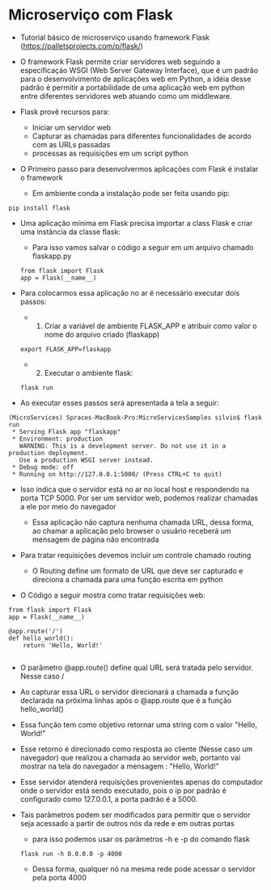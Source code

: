 # Microserviço com Flask

* Tutorial básico de microserviço usando framework Flask (https://palletsprojects.com/p/flask/)

* O framework Flask permite criar servidores web seguindo a especificaçáo WSGI (Web Server Gateway Interface), que é
um padrão para o desenvolvimento de aplicações web em Python, a idéia desse padrão é permitir a portabilidade de uma aplicação web em python entre diferentes servidores web atuando como um middleware.

* Flask provê recursos para: 
  * Iniciar um servidor web
  * Capturar as chamadas para diferentes funcionalidades de acordo com as URLs passadas
  * processas as requisições em um script python
   
* O Primeiro passo para desenvolvermos aplicações com Flask é instalar o framework
  * Em ambiente conda a instalação pode ser feita usando pip:
  
```
pip install flask
```

* Uma aplicação mínima em Flask precisa importar a class Flask e criar uma instância da classe flask:
  * Para isso vamos salvar o código a seguir em um arquivo chamado flaskapp.py
  
  ```
  from flask import Flask
  app = Flask(__name__)
  ```

* Para colocarmos essa aplicação no ar é necessário executar dois passos:
  * 1) Criar a variável de ambiente FLASK_APP e atribuir como valor o nome do arquivo criado (flaskapp)
  
  ```
  export FLASK_APP=flaskapp
  ```
  
  * 2) Executar o ambiente flask:
  
  ```
  flask run
  ```
  
* Ao executar esses passos será apresentada a tela a seguir:

```
(MicroServices) Spraces-MacBook-Pro:MicroServicesSamples silvio$ flask run
 * Serving Flask app "flaskapp"
 * Environment: production
   WARNING: This is a development server. Do not use it in a production deployment.
   Use a production WSGI server instead.
 * Debug mode: off
 * Running on http://127.0.0.1:5000/ (Press CTRL+C to quit)
 ```
 
* Isso indica que o servidor está no ar no local host e respondendo na porta TCP 5000. Por ser um servidor web, podemos realizar chamadas a ele por meio do navegador
  * Essa aplicação não captura nenhuma chamada URL, dessa forma, ao chamar a aplicação pelo browser o usuário receberá um mensagem de página não encontrada

* Para tratar requisições devemos incluir um controle chamado routing
  * O Routing define um formato de URL que deve ser capturado e direciona a chamada para uma função escrita em python
  
* O Código a seguir mostra como tratar requisições web:

```
from flask import Flask
app = Flask(__name__)

@app.route('/')
def hello_world():
    return 'Hello, World!'
    
``` 
  * O parâmetro @app.route() define qual URL será tratada pelo servidor. Nesse caso /
  * Ao capturar essa URL o servidor direcionará a chamada a função declarada na próxima linhas após o @app.route que é a função hello_world()
  * Essa função tem como objetivo retornar uma string com o valor "Hello, World!"
  * Esse retorno é direcionado como resposta ao cliente (Nesse caso um navegador) que realizou a chamada ao servidor web, portanto vai mostrar na tela do navegador a mensagem : "Hello, World!"
  
* Esse servidor atenderá requisições provenientes apenas do computador onde o servidor está sendo executado, pois o ip por padrão é configurado como 127.0.0.1, a porta padrão é a 5000.

* Tais parâmetros podem ser modificados para permitir que o servidor seja acessado a partir de outros nós da rede e em outras portas
  * para isso podemos usar os parâmetros -h e -p do comando flask
 
  ```
  flask run -h 0.0.0.0 -p 4000
  ```

  * Dessa forma, qualquer nó na mesma rede pode acessar o servidor pela porta 4000
  
  
  

